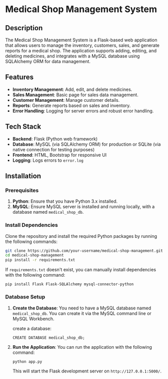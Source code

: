 
# Medical Shop Management System

## Description

The Medical Shop Management System is a Flask-based web application that allows users to manage the inventory, customers, sales, and generate reports for a medical shop. The application supports adding, editing, and deleting medicines, and integrates with a MySQL database using SQLAlchemy ORM for data management.

## Features

- **Inventory Management**: Add, edit, and delete medicines.
- **Sales Management**: Basic page for sales data management.
- **Customer Management**: Manage customer details.
- **Reports**: Generate reports based on sales and inventory.
- **Error Handling**: Logging for server errors and robust error handling.

## Tech Stack

- **Backend**: Flask (Python web framework)
- **Database**: MySQL (via SQLAlchemy ORM) for production or SQLite (via native connection for testing purposes)
- **Frontend**: HTML, Bootstrap for responsive UI
- **Logging**: Logs errors to `error.log`

## Installation

### Prerequisites

1. **Python**: Ensure that you have Python 3.x installed.
2. **MySQL**: Ensure MySQL server is installed and running locally, with a database named `medical_shop_db`.

### Install Dependencies

Clone the repository and install the required Python packages by running the following commands:

```bash
git clone https://github.com/your-username/medical-shop-management.git
cd medical-shop-management
pip install -r requirements.txt
```

If `requirements.txt` doesn't exist, you can manually install dependencies with the following command:

```
pip install Flask Flask-SQLAlchemy mysql-connector-python
```

### Database Setup

1. **Create the Database**:
   You need to have a MySQL database named `medical_shop_db`. You can create it via the MySQL command line or MySQL Workbench.

   create a database:
   ```
   CREATE DATABASE medical_shop_db;
   ```

2. **Run the Application**:
   You can run the application with the following command:

   ```
   python app.py
   ```

   This will start the Flask development server on `http://127.0.0.1:5000/`.